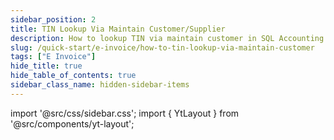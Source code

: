 ```yaml
---
sidebar_position: 2
title: TIN Lookup Via Maintain Customer/Supplier
description: How to lookup TIN via maintain customer in SQL Accounting
slug: /quick-start/e-invoice/how-to-tin-lookup-via-maintain-customer
tags: ["E Invoice"]
hide_title: true 
hide_table_of_contents: true
sidebar_class_name: hidden-sidebar-items
---
```


import '@src/css/sidebar.css';
import { YtLayout } from '@src/components/yt-layout';

<YtLayout 
    videoId="EMpDTDBVB2o"
/>  
